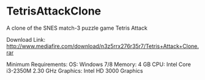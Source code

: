 # TetrisAttackClone
A clone of the SNES match-3 puzzle game Tetris Attack

Download Link: http://www.mediafire.com/download/n3z5rrx276r35r7/Tetris+Attack+Clone.rar

Minimum Requirements:
OS: Windows 7/8
Memory: 4 GB
CPU: Intel Core i3-2350M 2.30 GHz
Graphics: Intel HD 3000 Graphics
